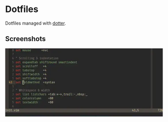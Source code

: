 # Dotfiles

Dotfiles managed with [dotter](https://github.com/SuperCuber/dotter).

## Screenshots

![NeoVim](/media/neovim.webp)
